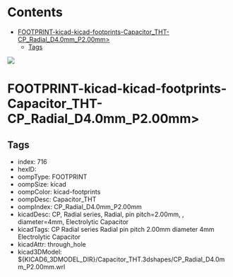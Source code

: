 



Contents
========

* [FOOTPRINT-kicad-kicad-footprints-Capacitor_THT-CP_Radial_D4.0mm_P2.00mm>](#footprint-kicad-kicad-footprints-capacitor_tht-cp_radial_d40mm_p200mm)
	* [Tags](#tags)
  
![][im]
# FOOTPRINT-kicad-kicad-footprints-Capacitor_THT-CP_Radial_D4.0mm_P2.00mm>

## Tags

- index: 716
- hexID: 
- oompType: FOOTPRINT
- oompSize: kicad
- oompColor: kicad-footprints
- oompDesc: Capacitor_THT
- oompIndex: CP_Radial_D4.0mm_P2.00mm
- kicadDesc: CP, Radial series, Radial, pin pitch=2.00mm, , diameter=4mm, Electrolytic Capacitor
- kicadTags: CP Radial series Radial pin pitch 2.00mm  diameter 4mm Electrolytic Capacitor
- kicadAttr: through_hole
- kicad3DModel: ${KICAD6_3DMODEL_DIR}/Capacitor_THT.3dshapes/CP_Radial_D4.0mm_P2.00mm.wrl



[im]: image.png
